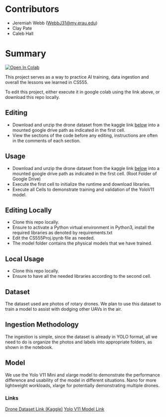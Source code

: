 # Contributors
- Jeremiah Webb (WebbJ31@my.erau.edu)
- Clay Pate
- Caleb Hall

# Summary
[![Open In Colab](https://colab.research.google.com/assets/colab-badge.svg)](https://colab.research.google.com/github/illusion173/CS555UAV/blob/main/CS555Proj.ipynb)

This project serves as a way to practice AI training, data ingestion and overall the lessons we learned in CS555.

To edit this project, either execute it in google colab using the link above, or download this repo locally.

## Editing
- Download and unzip the drone dataset from the kaggle link [below](#links) into a mounted google drive path as indicated in the first cell.
- View the sections of the code before any editing, instructions are often in the comments of each section.

## Usage
- Download and unzip the drone dataset from the kaggle link [below](#links) into a mounted google drive path as indicated in the first cell. (Root Folder of Google Drive)
- Execute the first cell to initialize the runtime and download libraries.
- Execute all Cells to demonstrate training and validation of the YoloV11 model.

## Editing Locally
- Clone this repo locally.
- Ensure to activate a Python virtual environment in Python3, install the required libraries as denoted by requirements.txt
- Edit the CS555Proj.ipynb file as needed.
- The model folder contains the physical models that we have trained.

## Local Usage
- Clone this repo locally.
- Ensure to have all the needed libraries according to the second cell.

## Dataset
The dataset used are photos of rotary drones. We plan to use this dataset to train a model to assist with dodging other UAVs in the air.

## Ingestion Methodology
The ingestion is simple, since the dataset is already in YOLO format, all we need to do is organize the photos and labels into appropriate folders, as shown in the notebook.

## Model
We use the Yolo V11 Mini and xlarge model to demonstrate the performance difference and usability of the model in different situations. Nano for more lightweight workloads, xlarge for potentially demonstrating multiple drones.

### Links
[Drone Dataset Link (Kaggle)](https://www.kaggle.com/datasets/dasmehdixtr/drone-dataset-uav)
[Yolo V11 Model Link](https://docs.ultralytics.com/models/yolo11/)
